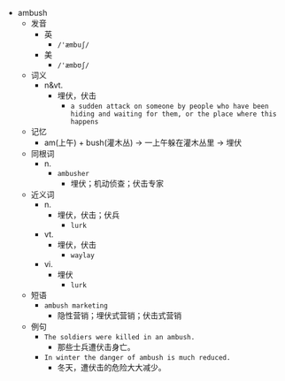 - ambush
  - 发音
    - 英
      - `/'æmbuʃ/`
    - 美
      - `/'æmbʊʃ/`
  - 词义
    - n&vt.
      - 埋伏，伏击
        - `a sudden attack on someone by people who have been hiding and waiting for them, or the place where this happens`
  - 记忆
    - am(上午) + bush(灌木丛) → 一上午躲在灌木丛里 → 埋伏
  - 同根词
    - n.
      - `ambusher`
        - 埋伏；机动侦查；伏击专家
  - 近义词
    - n.
      - 埋伏，伏击；伏兵
        - `lurk`
    - vt.
      - 埋伏，伏击
        - `waylay`
    - vi.
      - 埋伏
        - `lurk`
  - 短语
    - `ambush marketing`
      - 隐性营销；埋伏式营销；伏击式营销 
  - 例句
    - `The soldiers were killed in an ambush.`
      - 那些士兵遭伏击身亡。
    - `In winter the danger of ambush is much reduced.`
      - 冬天，遭伏击的危险大大减少。

